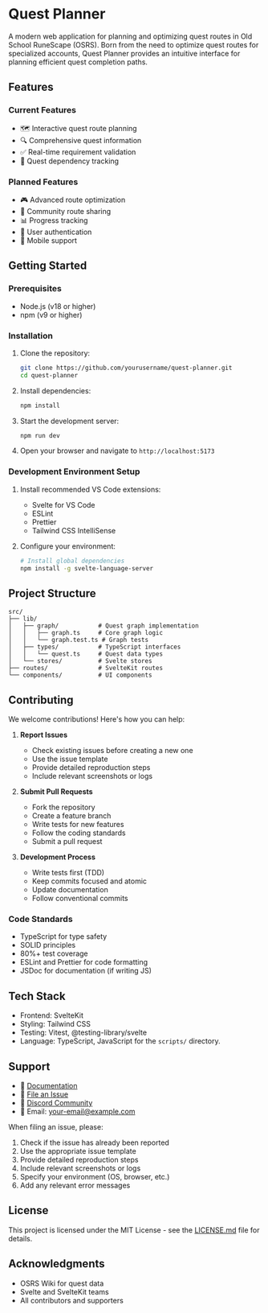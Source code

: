 # Quest Planner

A modern web application for planning and optimizing quest routes in Old School RuneScape (OSRS). Born from the need to optimize quest routes for specialized accounts, Quest Planner provides an intuitive interface for planning efficient quest completion paths.

## Features

### Current Features
- 🗺️ Interactive quest route planning
- 🔍 Comprehensive quest information
- ✅ Real-time requirement validation
- 🔄 Quest dependency tracking

### Planned Features
- 🎮 Advanced route optimization
- 🤝 Community route sharing
- 📊 Progress tracking
- 🔑 User authentication
- 📱 Mobile support

## Getting Started

### Prerequisites
- Node.js (v18 or higher)
- npm (v9 or higher)

### Installation
1. Clone the repository:
   ```bash
   git clone https://github.com/yourusername/quest-planner.git
   cd quest-planner
   ```

2. Install dependencies:
   ```bash
   npm install
   ```

3. Start the development server:
   ```bash
   npm run dev
   ```

4. Open your browser and navigate to `http://localhost:5173`

### Development Environment Setup
1. Install recommended VS Code extensions:
   - Svelte for VS Code
   - ESLint
   - Prettier
   - Tailwind CSS IntelliSense

2. Configure your environment:
   ```bash
   # Install global dependencies
   npm install -g svelte-language-server
   ```

## Project Structure
```
src/
├── lib/
│   ├── graph/           # Quest graph implementation
│   │   ├── graph.ts     # Core graph logic
│   │   └── graph.test.ts # Graph tests
│   ├── types/           # TypeScript interfaces
│   │   └── quest.ts     # Quest data types
│   └── stores/          # Svelte stores
├── routes/              # SvelteKit routes
└── components/          # UI components
```

## Contributing

We welcome contributions! Here's how you can help:

1. **Report Issues**
   - Check existing issues before creating a new one
   - Use the issue template
   - Provide detailed reproduction steps
   - Include relevant screenshots or logs

2. **Submit Pull Requests**
   - Fork the repository
   - Create a feature branch
   - Write tests for new features
   - Follow the coding standards
   - Submit a pull request

3. **Development Process**
   - Write tests first (TDD)
   - Keep commits focused and atomic
   - Update documentation
   - Follow conventional commits

### Code Standards
- TypeScript for type safety
- SOLID principles
- 80%+ test coverage
- ESLint and Prettier for code formatting
- JSDoc for documentation (if writing JS)

## Tech Stack
- Frontend: SvelteKit
- Styling: Tailwind CSS
- Testing: Vitest, @testing-library/svelte
- Language: TypeScript, JavaScript for the `scripts/` directory.

## Support

- 📝 [Documentation](AI.MD)
- 🐛 [File an Issue](https://github.com/michaelcmelton/quest-planner/issues)
- 💬 [Discord Community](https://discord.gg/quest-planner)
- 📧 Email: your-email@example.com

When filing an issue, please:
1. Check if the issue has already been reported
2. Use the appropriate issue template
3. Provide detailed reproduction steps
4. Include relevant screenshots or logs
5. Specify your environment (OS, browser, etc.)
6. Add any relevant error messages

## License

This project is licensed under the MIT License - see the [LICENSE.md](LICENSE.md) file for details.

## Acknowledgments

- OSRS Wiki for quest data
- Svelte and SvelteKit teams
- All contributors and supporters

